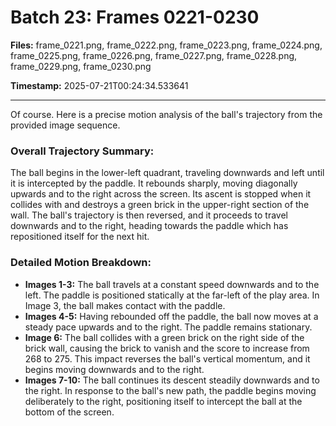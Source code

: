 # Batch 23: Frames 0221-0230

**Files:** frame_0221.png, frame_0222.png, frame_0223.png, frame_0224.png, frame_0225.png, frame_0226.png, frame_0227.png, frame_0228.png, frame_0229.png, frame_0230.png

**Timestamp:** 2025-07-21T00:24:34.533641

---

Of course. Here is a precise motion analysis of the ball's trajectory from the provided image sequence.

### Overall Trajectory Summary:
The ball begins in the lower-left quadrant, traveling downwards and left until it is intercepted by the paddle. It rebounds sharply, moving diagonally upwards and to the right across the screen. Its ascent is stopped when it collides with and destroys a green brick in the upper-right section of the wall. The ball's trajectory is then reversed, and it proceeds to travel downwards and to the right, heading towards the paddle which has repositioned itself for the next hit.

### Detailed Motion Breakdown:
*   **Images 1-3:** The ball travels at a constant speed downwards and to the left. The paddle is positioned statically at the far-left of the play area. In Image 3, the ball makes contact with the paddle.
*   **Images 4-5:** Having rebounded off the paddle, the ball now moves at a steady pace upwards and to the right. The paddle remains stationary.
*   **Image 6:** The ball collides with a green brick on the right side of the brick wall, causing the brick to vanish and the score to increase from 268 to 275. This impact reverses the ball's vertical momentum, and it begins moving downwards and to the right.
*   **Images 7-10:** The ball continues its descent steadily downwards and to the right. In response to the ball's new path, the paddle begins moving deliberately to the right, positioning itself to intercept the ball at the bottom of the screen.
